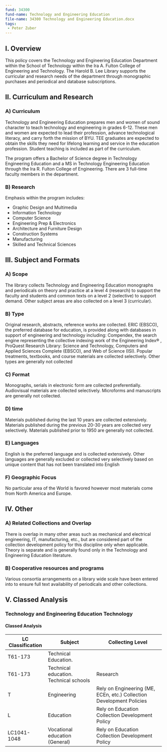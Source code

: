 ```yaml
---
fund: 34300
fund-name: Technology and Engineering Education
file-name: 34300 Technology and Engineering Education.docx
tags:
 - Peter Zuber
---
```


## I. Overview

This policy covers the Technology and Engineering Education Department within the School of Technology within the Ira A. Fulton College of Engineering and Technology. The Harold B. Lee Library supports the curricular and research needs of the department through monographic purchases and periodical and database subscriptions.

## II. Curriculum and Research

### A) Curriculum

Technology and Engineering Education prepares men and women of sound character to teach technology and engineering in grades 6-12. These men and women are expected to lead their profession, advance technological literacy, and carry forth the mission of BYU. TEE graduates are expected to obtain the skills they need for lifelong learning and service in the education profession. Student teaching is included as part of the curriculum.

The program offers a Bachelor of Science degree in Technology Engineering Education and a MS in Technology Engineering Education through the Ira R. Fulton College of Engineering. There are 3 full-time faculty members in the department.

### B) Research

Emphasis within the program includes:

- Graphic Design and Multimedia
- Information Technology
- Computer Science
- Engineering Prep &amp; Electronics
- Architecture and Furniture Design
- Construction Systems
- Manufacturing
- Skilled and Technical Sciences

## III. Subject and Formats

### A) Scope

The library collects Technology and Engineering Education monographs and periodicals on theory and practice at a level 4 (research) to support the faculty and students and common texts on a level 2 (selective) to support demand. Other subject areas are also collected on a level 3 (curricular).

### B) Type

Original research, abstracts, reference works are collected. ERIC (EBSCO), the preferred database for education, is provided along with databases in support of engineering and technology including: Compendex, the search engine representing the collective indexing work of the Engineering Index® , ProQuest Research Library: Science and Technology, Computers and Applied Sciences Complete (EBSCO), and Web of Science (ISI). Popular treatments, textbooks, and course materials are collected selectively. Other types are generally not collected

### C) Format

Monographs, serials in electronic form are collected preferentially. Audiovisual materials are collected selectively. Microforms and manuscripts are generally not collected.

### D) time

Materials published during the last 10 years are collected extensively. Materials published during the previous 20-30 years are collected very selectively. Materials published prior to 1950 are generally not collected.

### E) Languages

English is the preferred language and is collected extensively. Other languages are generally excluded or collected very selectively based on unique content that has not been translated into English

### F) Geographic Focus

No particular area of the World is favored however most materials come from North America and Europe.

## IV. Other

### A) Related Collections and Overlap

There is overlap in many other areas such as mechanical and electrical engineering, IT, manufacturing, etc., but are considered part of the collection development policy for this discipline only when applicable. Theory is separate and is generally found only in the Technology and Engineering Education literature.

### B) Cooperative resources and programs

Various consortia arrangements on a library wide scale have been entered into to ensure full text availability of periodicals and other collections.

## V. Classed Analysis

### Technology and Engineering Education Technology

#### Classed Analysis

| **LC Classification** | **Subject** | **Collecting Level** |
| --- | --- | --- |
| T61-173 | Technical Education. | |
| T61-173 | Technical education. Technical schools | Research |
| T | Engineering | Rely on Engineering (ME, ECEn, etc.) Collection Development Policies |
| L | Education | Rely on Education Collection Development Policy |
| LC1041-1048 | Vocational education (General) | Rely on Education Collection Development Policy |

